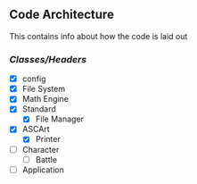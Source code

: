 ## **Code Architecture**

This contains info about how the code is laid out

### _Classes/Headers_

- [X] config
- [X] File System
- [X] Math Engine
- [X] Standard
  - [X] File Manager
- [X] ASCArt
  - [X] Printer
- [ ] Character
  - [ ] Battle
- [ ] Application
